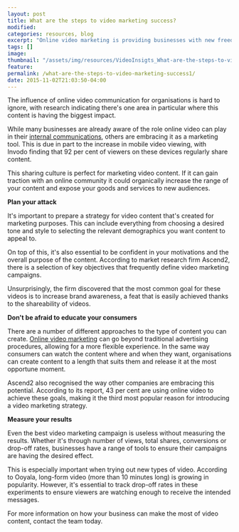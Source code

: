 ```yaml
---
layout: post
title: What are the steps to video marketing success?
modified:
categories: resources, blog
excerpt: "Online video marketing is providing businesses with new freedom when it comes to promoting their content. What do you need to know?"
tags: []
image:
thumbnail: "/assets/img/resources/VideoInsigts_What-are-the-steps-to-video-marketing-success.jpg"
feature:
permalink: /what-are-the-steps-to-video-marketing-success1/
date: 2015-11-02T21:03:50-04:00
---
```

<input id="br-article-id" name="br-article-id" type="hidden" value="6024000" />

The influence of online video communication for organisations is hard to ignore, with research indicating there's one area in particular where this content is having the biggest impact.

While many businesses are already aware of the role online video can play in their <a href="/employee-engagement/">internal communications</a>, others are embracing it as a marketing tool. This is due in part to the increase in mobile video viewing, with Invodo finding that 92 per cent of viewers on these devices regularly share content.

This sharing culture is perfect for marketing video content. If it can gain traction with an online community it could organically increase the range of your content and expose your goods and services to new audiences.

<strong>Plan your attack</strong>

It's important to prepare a strategy for video content that's created for marketing purposes. This can include everything from choosing a desired tone and style to selecting the relevant demographics you want content to appeal to.

On top of this, it's also essential to be confident in your motivations and the overall purpose of the content. According to market research firm Ascend2, there is a selection of key objectives that frequently define video marketing campaigns.

Unsurprisingly, the firm discovered that the most common goal for these videos is to increase brand awareness, a feat that is easily achieved thanks to the shareability of videos.

<strong>Don't be afraid to educate your consumers</strong>

There are a number of different approaches to the type of content you can create. <a href="/marketing-communications/">Online video marketing</a> can go beyond traditional advertising procedures, allowing for a more flexible experience. In the same way consumers can watch the content where and when they want, organisations can create content to a length that suits them and release it at the most opportune moment.

Ascend2 also recognised the way other companies are embracing this potential. According to its report, 43 per cent are using online video to achieve these goals, making it the third most popular reason for introducing a video marketing strategy.

<strong>Measure your results</strong>

Even the best video marketing campaign is useless without measuring the results. Whether it's through number of views, total shares, conversions or drop-off rates, businesses have a range of tools to ensure their campaigns are having the desired effect.

This is especially important when trying out new types of video. According to Ooyala, long-form video (more than 10 minutes long) is growing in popularity. However, it's essential to track drop-off rates in these experiments to ensure viewers are watching enough to receive the intended messages.

For more information on how your business can make the most of video content, contact the team today.